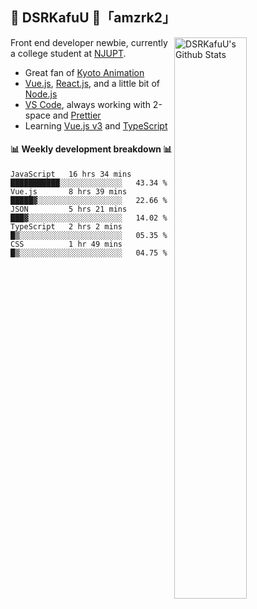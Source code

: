 ## 🍥 DSRKafuU 🍥「amzrk2」

<img align="right" alt="DSRKafuU's Github Stats" width="48%" src="https://github-readme-stats.vercel.app/api?username=dsrkafuu&count_private=true&show_icons=true&title_color=7793cc&icon_color=7793cc&text_color=595858&bg_color=ffffff" />

Front end developer newbie, currently a college student at [NJUPT](https://www.njupt.edu.cn).

- Great fan of [Kyoto Animation](https://www.kyotoanimation.co.jp)
- [Vue.js](https://vuejs.org), [React.js](https://reactjs.org), and a little bit of [Node.js](https://nodejs.org)
- [VS Code](https://code.visualstudio.com), always working with 2-space and [Prettier](https://prettier.io)
- Learning [Vue.js v3](https://v3.vuejs.org) and [TypeScript](https://www.typescriptlang.org)

#### :bar_chart: Weekly development breakdown :bar_chart:

<!--START_SECTION:waka-->
```text
JavaScript   16 hrs 34 mins  ███████████░░░░░░░░░░░░░░   43.34 % 
Vue.js       8 hrs 39 mins   █████▓░░░░░░░░░░░░░░░░░░░   22.66 % 
JSON         5 hrs 21 mins   ███▓░░░░░░░░░░░░░░░░░░░░░   14.02 % 
TypeScript   2 hrs 2 mins    █▒░░░░░░░░░░░░░░░░░░░░░░░   05.35 % 
CSS          1 hr 49 mins    █▒░░░░░░░░░░░░░░░░░░░░░░░   04.75 % 
```
<!--END_SECTION:waka-->
